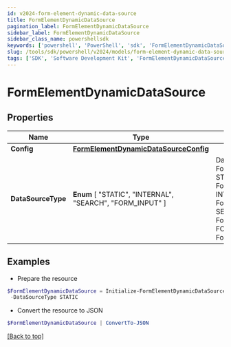 ```yaml
---
id: v2024-form-element-dynamic-data-source
title: FormElementDynamicDataSource
pagination_label: FormElementDynamicDataSource
sidebar_label: FormElementDynamicDataSource
sidebar_class_name: powershellsdk
keywords: ['powershell', 'PowerShell', 'sdk', 'FormElementDynamicDataSource', 'V2024FormElementDynamicDataSource'] 
slug: /tools/sdk/powershell/v2024/models/form-element-dynamic-data-source
tags: ['SDK', 'Software Development Kit', 'FormElementDynamicDataSource', 'V2024FormElementDynamicDataSource']
---
```



# FormElementDynamicDataSource

## Properties

Name | Type | Description | Notes
------------ | ------------- | ------------- | -------------
**Config** | [**FormElementDynamicDataSourceConfig**](form-element-dynamic-data-source-config) |  | [optional] 
**DataSourceType** |  **Enum** [  "STATIC",    "INTERNAL",    "SEARCH",    "FORM_INPUT" ] | DataSourceType is a FormElementDataSourceType value STATIC FormElementDataSourceTypeStatic INTERNAL FormElementDataSourceTypeInternal SEARCH FormElementDataSourceTypeSearch FORM_INPUT FormElementDataSourceTypeFormInput | [optional] 

## Examples

- Prepare the resource
```powershell
$FormElementDynamicDataSource = Initialize-FormElementDynamicDataSource  -Config null `
 -DataSourceType STATIC
```

- Convert the resource to JSON
```powershell
$FormElementDynamicDataSource | ConvertTo-JSON
```


[[Back to top]](#) 

